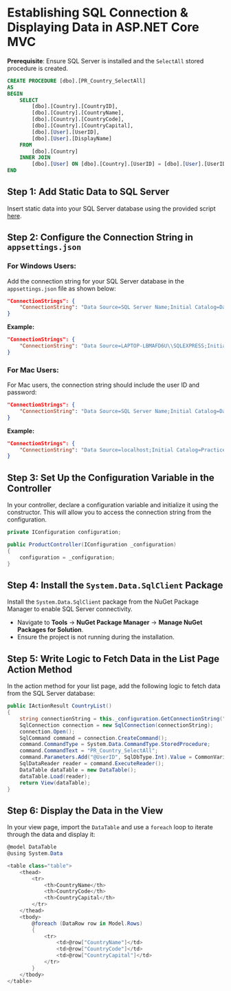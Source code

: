 # Establishing SQL Connection & Displaying Data in ASP.NET Core MVC

**Prerequisite**: Ensure SQL Server is installed and the `SelectAll` stored procedure is created.

```sql
CREATE PROCEDURE [dbo].[PR_Country_SelectAll]
AS
BEGIN
    SELECT 
        [dbo].[Country].[CountryID],
        [dbo].[Country].[CountryName],
        [dbo].[Country].[CountryCode],
        [dbo].[Country].[CountryCapital],
        [dbo].[User].[UserID],
        [dbo].[User].[DisplayName]
    FROM
        [dbo].[Country]
    INNER JOIN
        [dbo].[User] ON [dbo].[Country].[UserID] = [dbo].[User].[UserID]
END
```

## Step 1: Add Static Data to SQL Server

Insert static data into your SQL Server database using the provided script [here](https://codeshare.io/KWnnDK).

## Step 2: Configure the Connection String in `appsettings.json`

### For Windows Users:

Add the connection string for your SQL Server database in the `appsettings.json` file as shown below:

```json
"ConnectionStrings": {
    "ConnectionString": "Data Source=SQL Server Name;Initial Catalog=DatabaseName;Integrated Security=true;"
}
```

**Example:**

```json
"ConnectionStrings": {
    "ConnectionString": "Data Source=LAPTOP-LBMAFD6U\\SQLEXPRESS;Initial Catalog=StudentMaster;Integrated Security=true;"
}
```

### For Mac Users:

For Mac users, the connection string should include the user ID and password:

```json
"ConnectionStrings": {
    "ConnectionString": "Data Source=SQL Server Name;Initial Catalog=DatabaseName;User id=userID; password=Password;"
}
```

**Example:**

```json
"ConnectionStrings": {
    "ConnectionString": "Data Source=localhost;Initial Catalog=Practice;User id=SA; password=MyStrongPass123;"
}
```

## Step 3: Set Up the Configuration Variable in the Controller

In your controller, declare a configuration variable and initialize it using the constructor. This will allow you to access the connection string from the configuration.

```csharp
private IConfiguration configuration;

public ProductController(IConfiguration _configuration)
{
    configuration = _configuration;
}
```

## Step 4: Install the `System.Data.SqlClient` Package

Install the `System.Data.SqlClient` package from the NuGet Package Manager to enable SQL Server connectivity.

- Navigate to **Tools** -> **NuGet Package Manager** -> **Manage NuGet Packages for Solution**.
- Ensure the project is not running during the installation.

## Step 5: Write Logic to Fetch Data in the List Page Action Method

In the action method for your list page, add the following logic to fetch data from the SQL Server database:

```csharp
public IActionResult CountryList()
{
    string connectionString = this._configuration.GetConnectionString("ConnectionString");
    SqlConnection connection = new SqlConnection(connectionString);
    connection.Open();
    SqlCommand command = connection.CreateCommand();
    command.CommandType = System.Data.CommandType.StoredProcedure;
    command.CommandText = "PR_Country_SelectAll";
    command.Parameters.Add("@UserID", SqlDbType.Int).Value = CommonVariable.UserID();
    SqlDataReader reader = command.ExecuteReader();
    DataTable dataTable = new DataTable();
    dataTable.Load(reader);
    return View(dataTable);
}
```

## Step 6: Display the Data in the View

In your view page, import the `DataTable` and use a `foreach` loop to iterate through the data and display it:

```csharp
@model DataTable
@using System.Data

<table class="table">
    <thead>
        <tr>
            <th>CountryName</th>
            <th>CountryCode</th>
            <th>CountryCapital</th>
        </tr>
    </thead>
    <tbody>
        @foreach (DataRow row in Model.Rows)
        {
            <tr>
                <td>@row["CountryName"]</td>
                <td>@row["CountryCode"]</td>
                <td>@row["CountryCapital"]</td>
            </tr>
        }
    </tbody>
</table>
```
